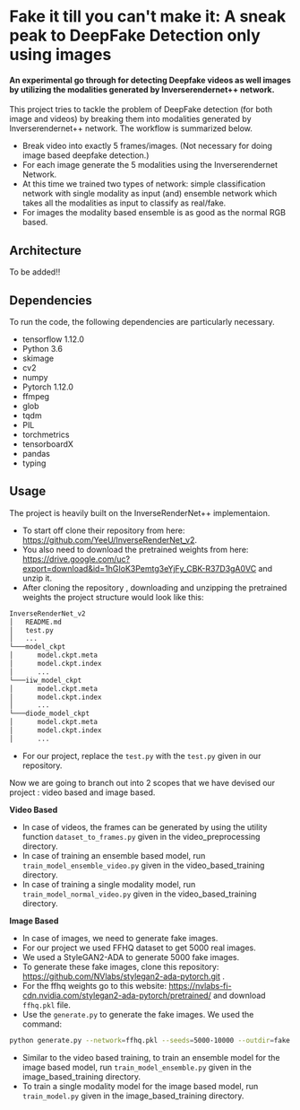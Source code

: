 # Fake it till you can't make it: A sneak peak to DeepFake Detection only using images #

#### An experimental go through for detecting Deepfake videos as well images by utilizing the modalities generated by Inverserendernet++ network. ####


This project tries to tackle the problem of DeepFake detection (for both image and videos) by breaking them into modalities generated by Inverserendernet++ network. The workflow is summarized below.

- Break video into exactly 5 frames/images. (Not necessary for doing image based deepfake detection.)
- For each image generate the 5 modalities using the Inverserendernet Network.
- At this time we trained two types of network: simple classification network with single modality as input (and) ensemble network which takes all the modalities as input to classify as real/fake.
- For images the modality based ensemble is as good as the normal RGB based. 


## Architecture ##

To be added!!

## Dependencies ##

To run the code, the following dependencies are particularly necessary.
- tensorflow 1.12.0
- Python 3.6
- skimage
- cv2
- numpy
- Pytorch 1.12.0
- ffmpeg
- glob 
- tqdm
- PIL
- torchmetrics
- tensorboardX
- pandas
- typing

## Usage ##

The project is heavily built on the InverseRenderNet++ implementaion. 
- To start off clone their repository from here: https://github.com/YeeU/InverseRenderNet_v2. 
- You also need to download the pretrained weights from here: https://drive.google.com/uc?export=download&id=1hGIoK3Pemtg3eYjFy_CBK-R37D3gA0VC and unzip it. 
- After cloning the repository , downloading and unzipping the pretrained weights the project structure would look like this:
```bash
InverseRenderNet_v2
│   README.md
│   test.py    
│   ...
└───model_ckpt
│      model.ckpt.meta
│      model.ckpt.index
│      ...
└───iiw_model_ckpt
│      model.ckpt.meta
│      model.ckpt.index
│      ...
└───diode_model_ckpt
│      model.ckpt.meta
│      model.ckpt.index
│      ...
```
- For our project, replace the <code>test.py</code> with the <code>test.py</code> given in our repository.

Now we are going to branch out into 2 scopes that we have devised our project : video based and image based.

**Video Based**
- In case of videos, the frames can be generated by using the utility function <code>dataset_to_frames.py</code> given in the video_preprocessing directory. 
- In case of training an ensemble based model, run <code>train_model_ensemble_video.py</code> given in the video_based_training directory. 
- In case of training a single modality model, run <code>train_model_normal_video.py</code> given in the video_based_training directory. 

**Image Based**
- In case of images, we need to generate fake images. 
- For our project we used FFHQ dataset to get 5000 real images.
- We used a StyleGAN2-ADA to generate 5000 fake images.
- To generate these fake images, clone this repository: https://github.com/NVlabs/stylegan2-ada-pytorch.git .
- For the ffhq weights go to this website: https://nvlabs-fi-cdn.nvidia.com/stylegan2-ada-pytorch/pretrained/ and download <code>ffhq.pkl</code> file.  
- Use the <code>generate.py</code> to generate the fake images. We used the command: 
```bash
python generate.py --network=ffhq.pkl --seeds=5000-10000 --outdir=fake
```
- Similar to the video based training, to train an ensemble model for the image based model, run <code>train_model_ensemble.py</code> given in the image_based_training directory. 
- To train a single modality model for the image based model, run <code>train_model.py</code> given in the image_based_training directory. 
